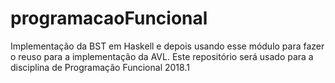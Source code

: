 # programacaoFuncional

Implementação da BST em Haskell e depois usando esse módulo para fazer o reuso para a implementação da AVL. Este repositório será usado para a disciplina de Programação Funcional 2018.1 
